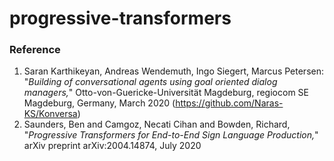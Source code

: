 # progressive-transformers


### Reference
1) Saran Karthikeyan, Andreas Wendemuth, Ingo Siegert, Marcus Petersen: "_Building of conversational agents using goal oriented dialog managers,_" Otto-von-Guericke-Universität Magdeburg, regiocom SE Magdeburg, Germany, March 2020 (https://github.com/Naras-KS/Konversa)
2) Saunders, Ben and Camgoz, Necati Cihan and Bowden, Richard, "_Progressive Transformers for End-to-End Sign Language Production,_" arXiv preprint arXiv:2004.14874, July 2020
